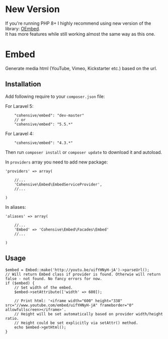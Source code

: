 # New Version

If you're running PHP 8+ I highly recommend using new version of the library: [OEmbed](https://github.com/KaneCohen/oembed).  
It has more features while still working almost the same way as this one.

# Embed

Generate media html (YouTube, Vimeo, Kickstarter etc.) based on the url.

## Installation

Add following require to your `composer.json` file:

For Laravel 5:

~~~
    "cohensive/embed": "dev-master"
    // or
    "cohensive/embed": "5.5.*"
~~~

For Laravel 4:

~~~
    "cohensive/embed": "4.3.*"
~~~

Then run `composer install` or `composer update` to download it and autoload.

In `providers` array you need to add new package:

~~~
'providers' => array(

	//...
	'Cohensive\Embed\EmbedServiceProvider',
	//...

)
~~~

In aliases:

~~~
'aliases' => array(

	//...
	'Embed' => 'Cohensive\Embed\Facades\Embed'
	//...

)
~~~

## Usage

~~~
$embed = Embed::make('http://youtu.be/uifYHNyH-jA')->parseUrl();
// Will return Embed class if provider is found. Otherwie will return false - not found. No fancy errors for now.
if ($embed) {
	// Set width of the embed.
	$embed->setAttribute(['width' => 600]);

	// Print html: '<iframe width="600" height="338" src="//www.youtube.com/embed/uifYHNyH-jA" frameborder="0" allowfullscreen></iframe>'.
	// Height will be set automatically based on provider width/height ratio.
	// Height could be set explicitly via setAttr() method.
	echo $embed->getHtml();
}
~~~
